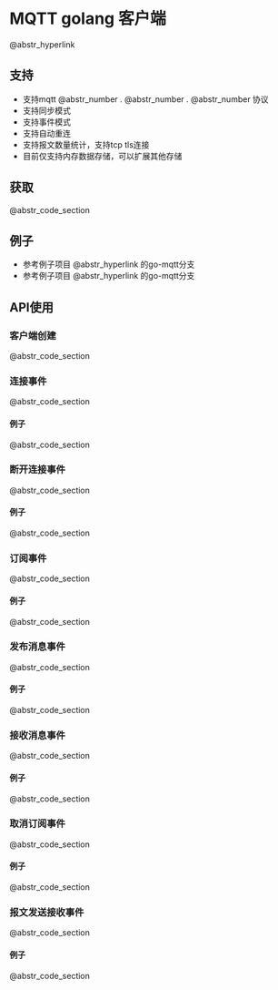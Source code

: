 # MQTT golang 客户端

@abstr_hyperlink 

## 支持

  * 支持mqtt @abstr_number . @abstr_number . @abstr_number 协议
  * 支持同步模式
  * 支持事件模式
  * 支持自动重连
  * 支持报文数量统计，支持tcp tls连接
  * 目前仅支持内存数据存储，可以扩展其他存储



## 获取

@abstr_code_section 

## 例子

  * 参考例子项目 @abstr_hyperlink 的go-mqtt分支
  * 参考例子项目 @abstr_hyperlink 的go-mqtt分支



## API使用

### 客户端创建

@abstr_code_section 

### 连接事件

@abstr_code_section 

#### 例子

@abstr_code_section 

### 断开连接事件

@abstr_code_section 

#### 例子

@abstr_code_section 

### 订阅事件

@abstr_code_section 

#### 例子

@abstr_code_section 

### 发布消息事件

@abstr_code_section 

#### 例子

@abstr_code_section 

### 接收消息事件

@abstr_code_section 

#### 例子

@abstr_code_section 

### 取消订阅事件

@abstr_code_section 

#### 例子

@abstr_code_section 

### 报文发送接收事件

@abstr_code_section 

#### 例子

@abstr_code_section 
